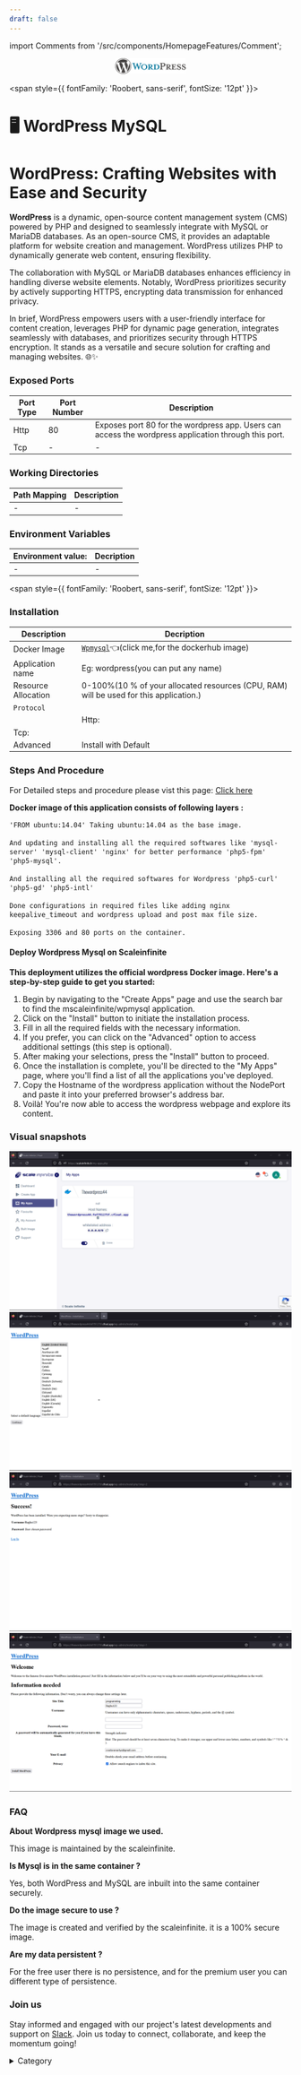 ```yaml
---
draft: false
---
```

import Comments from '/src/components/HomepageFeatures/Comment';

<p align="center">
  <img src="/img/fds.jpg" alt="Alt Text" width="25%"/>
</p>

<span style={{ fontFamily: 'Roobert, sans-serif', fontSize: '12pt' }}>

# 🖥 WordPress MySQL

# WordPress: Crafting Websites with Ease and Security

**WordPress** is a dynamic, open-source content management system (CMS) powered by PHP and designed to seamlessly integrate with MySQL or MariaDB databases. As an open-source CMS, it provides an adaptable platform for website creation and management. WordPress utilizes PHP to dynamically generate web content, ensuring flexibility.

The collaboration with MySQL or MariaDB databases enhances efficiency in handling diverse website elements. Notably, WordPress prioritizes security by actively supporting HTTPS, encrypting data transmission for enhanced privacy.

In brief, WordPress empowers users with a user-friendly interface for content creation, leverages PHP for dynamic page generation, integrates seamlessly with databases, and prioritizes security through HTTPS encryption. It stands as a versatile and secure solution for crafting and managing websites. 🌐✨

### Exposed Ports

| Port Type | Port Number | Description |
| --------- | ----------- | ----------- |
| Http      | 80       | Exposes port 80 for the wordpress app. Users can access the wordpress application through this port. |
| Tcp       | -           | -             |

### Working Directories

| Path Mapping                         | Description |
| ------------------------------------ | ----------- |
|-       | - |


### Environment Variables

|   **Environment value:**          | Decription                                                                                                               | 
| --------------------- | ------                                                                                                                   | 
|-       |  -                              |

</span>


<span style={{ fontFamily: 'Roobert, sans-serif', fontSize: '12pt' }}>

### Installation&#x20;


|  Description          | Decription                                                                                                               | 
| --------------------- | ------                                                                                                                   | 
| Docker Image          |  [`Wpmysql`](https://hub.docker.com/\_/wordpress)👈(click me,for the dockerhub image)                                   |
| Application name      |  Eg: wordpress(you can put any name)                                                                                        | 
| Resource Allocation   |  0-100%(10 % of your allocated resources (CPU, RAM) will be used for this application.)                                  | 
| `Protocol`            |                                                                                                                          | 
||  Http:                |  80                                                                                                                   |
|  Tcp:                 |                                                                                                                          | 
|    Advanced           |    Install with Default                                                                                                  |
                                                                       



### Steps And Procedure

For Detailed steps and procedure please vist this page: [Click here](https://techscaleinfinite.github.io/introduction/cloud-float/Steps%20and%20procedure)

&#x20;**Docker image of this application consists of following layers :**

```
'FROM ubuntu:14.04' Taking ubuntu:14.04 as the base image.

And updating and installing all the required softwares like 'mysql-server' 'mysql-client' 'nginx' for better performance 'php5-fpm' 'php5-mysql'.

And installing all the required softwares for Wordpress 'php5-curl' 'php5-gd' 'php5-intl'

Done configurations in required files like adding nginx keepalive_timeout and wordpress upload and post max file size.

Exposing 3306 and 80 ports on the container. 
```

#### Deploy Wordpress Mysql on Scaleinfinite

**This deployment utilizes the official  wordpress Docker image. Here's a step-by-step guide to get you started:**

1. Begin by navigating to the "Create Apps" page and use the search bar to find the mscaleinfinite/wpmysql application.
2. Click on the "Install" button to initiate the installation process.
3. Fill in all the required fields with the necessary information.
4. If you prefer, you can click on the "Advanced" option to access additional settings (this step is optional).
5. After making your selections, press the "Install" button to proceed.
6. Once the installation is complete, you'll be directed to the "My Apps" page, where you'll find a list of all the applications you've deployed.
7. Copy the Hostname of the wordpress application without the NodePort and paste it into your preferred browser's address bar.
8. Voilà! You're now able to access the wordpress webpage and explore its content.



### Visual snapshots

![Alt Text](/img/zz3.jpg)
![Alt Text](/img/ddq.jpg)
![Alt Text](/img/rr5.jpg)
![Alt Text](/img/cccf.jpg)



### FAQ

**About Wordpress mysql image we used.**

This image is maintained by the scaleinfinite.

**Is Mysql is in the same container ?**

Yes, both WordPress and MySQL are inbuilt into the same container securely.

**Do the image secure to use ?**

The image is created and verified by the scaleinfinite. it is a 100% secure image.

**Are my data persistent ?**

For the free user there is no persistence, and for the premium user you can different type of persistence.

### Join us

Stay informed and engaged with our project's latest developments and support on [Slack](https://app.slack.com/client/T04QS32JX6E/C04QKEWE146). Join us today to connect, collaborate, and keep the momentum going!&#x20;

<details>

<summary>Category</summary>

Kubernetes, cloud computing, DevOps, cloud services, hosting platform, container orchestration, cloud infrastructure, cloud deployment, cloud management, cloud technology, cloud solutions, wordpress

</details>

</span>

<Comments />